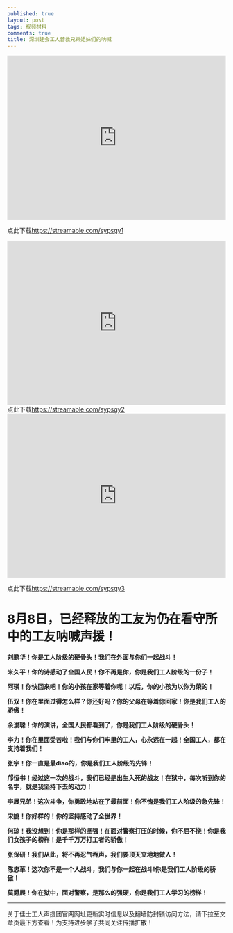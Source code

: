 ```yaml
---
published: true
layout: post
tags: 视频材料
comments: true
title: 深圳建会工人营救兄弟姐妹们的呐喊
---
```


<div style="width: 100%; height: 0px; position: relative; padding-bottom: 75.000%;"><iframe src="https://www.yylep.com/f-3188-h5/4409c690.html?pan=ty" frameborder="0" width="100%" height="100%" allowfullscreen style="width: 100%; height: 100%; position: absolute;"></iframe></div>

点此下载<a href='https://www.yylep.com/f-3188-d/4409c690.mp4?pan=ty'>https://streamable.com/sypsgy1</a>

<div style="width: 100%; height: 0px; position: relative; padding-bottom: 75.000%;"><iframe src="https://www.yylep.com/f-3188-h5/8f8ed168.html?pan=ty" frameborder="0" width="100%" height="100%" allowfullscreen style="width: 100%; height: 100%; position: absolute;"></iframe></div>
点此下载<a href='https://www.yylep.com/f-3188-h5/8f8ed168.html?pan=ty'>https://streamable.com/sypsgy2</a>

<div style="width: 100%; height: 0px; position: relative; padding-bottom: 75.000%;"><iframe src="https://www.yylep.com/f-3188-h5/7f86d640.mp4?pan=ty" frameborder="0" width="100%" height="100%" allowfullscreen style="width: 100%; height: 100%; position: absolute;"></iframe></div>

点此下载<a href='https://www.yylep.com/f-3188-d/a9134ffb.html?pan=ty'>https://streamable.com/sypsgy3</a>

# 8月8日，已经释放的工友为仍在看守所中的工友呐喊声援！

**刘鹏华！你是工人阶级的硬骨头！我们在外面与你们一起战斗！**


**米久平！你的诗感动了全国人民！你不再是你，你是我们工人阶级的一份子！**


**阿瑛！你快回来吧！你的小孩在家等着你呢！以后，你的小孩为以你为荣的！**


**伍双！你在里面过得怎么样？你还好吗？你的父母在等着你回家！你是我们工人的骄傲！**


**余浚聪！你的演讲，全国人民都看到了，你是我们工人阶级的硬骨头！**


**李力！你在里面受苦啦！我们与你们牢里的工人，心永远在一起！全国工人，都在支持着我们！**


**张宇！你一直是最diao的，你是我们工人阶级的先锋！**


**邝恒书！经过这一次的战斗，我们已经是出生入死的战友！在狱中，每次听到你的名字，就是我坚持下去的动力！**


**李展兄弟！这次斗争，你勇敢地站在了最前面！你不愧是我们工人阶级的急先锋！**


**宋姚！你好样的！你的坚持感动了全世界！**


**何琼！我没想到！你是那样的坚强！在面对警察打压的时候，你不屈不挠！你是我们女孩子的榜样！是千千万万打工者的骄傲！**


**张保研！我们从此，将不再忍气吞声，我们要顶天立地地做人！**


**陈忠革！这次你不是一个人战斗，我们与你一起在战斗!你是我们工人阶级的骄傲！**


**莫爵展！你在狱中，面对警察，是那么的强硬，你是我们工人学习的榜样！**

---
关于佳士工人声援团官网网址更新实时信息以及翻墙防封锁访问方法，请下拉至文章页最下方查看！为支持进步学子共同关注传播扩散！
